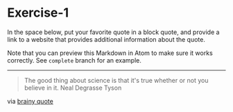 # Exercise-1
In the space below, put your favorite quote in a block quote, and provide a link to a website that provides additional information about the quote.

Note that you can preview this Markdown in Atom to make sure it works correctly. See `complete` branch for an example.

---
> The good thing about science is that it's true whether or not you believe in it.
Neal Degrasse Tyson

via [brainy quote](https://www.brainyquote.com/quotes/authors/n/neil_degrasse_tyson.html)
